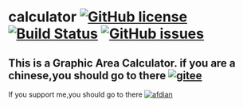 # calculator   [![GitHub license](https://img.shields.io/github/license/SuperSystemStudio/calculator.svg)](https://github.com/SuperSystemStudio/calculator/blob/master/LICENSE)   [![Build Status](https://travis-ci.com/SuperSystemStudio/calculator.svg?branch=master)](https://travis-ci.com/SuperSystemStudio/calculator)   [![GitHub issues](https://img.shields.io/github/issues/SuperSystemStudio/calculator.svg)](https://github.com/SuperSystemStudio/calculator/issues)
This is a Graphic Area Calculator.
if you are a chinese,you should go to there [![gitee](https://img.shields.io/badge/gitee-Chinese-blue.svg)](https://gitee.com/SuperSystemStudio/area_calculator)
---
If you support me,you should go to there [![afdian](https://img.shields.io/badge/sponsor-afdian-blue.svg)](https://afdian.net/@SuperSystemStudio)
